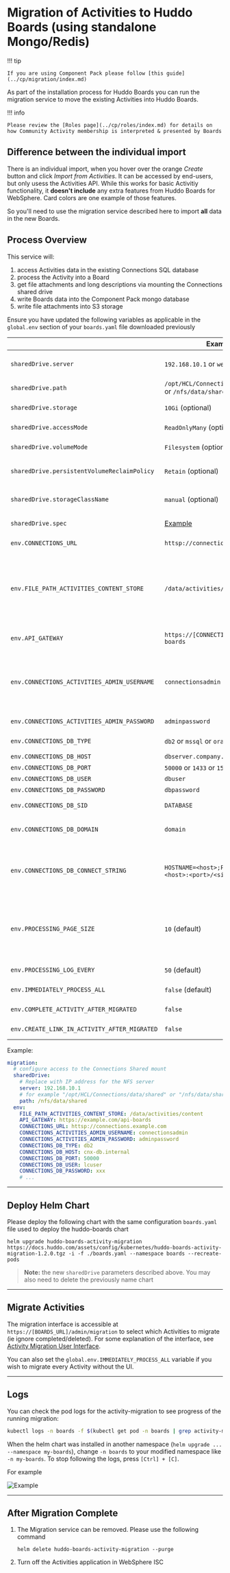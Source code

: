 # Migration of Activities to Huddo Boards (using standalone Mongo/Redis)

!!! tip

    If you are using Component Pack please follow [this guide](../cp/migration/index.md)

As part of the installation process for Huddo Boards you can run the migration service to move the existing Activities into Huddo Boards.

!!! info

    Please review the [Roles page](../cp/roles/index.md) for details on how Community Activity membership is interpreted & presented by Boards

## Difference between the individual import

There is an individual import, when you hover over the orange _Create_ button and click _Import from Activities_. It can be accessed by end-users, but only usess the Activities API. While this works for basic Activitiy functionality, it **doesn't include** any extra features from Huddo Boards for WebSphere. Card colors are one example of those features.

So you'll need to use the migration service described here to import **all** data in the new Boards.

## Process Overview

This service will:

1. access Activities data in the existing Connections SQL database
1. process the Activity into a Board
1. get file attachments and long descriptions via mounting the Connections shared drive
1. write Boards data into the Component Pack mongo database
1. write file attachments into S3 storage

Ensure you have updated the following variables as applicable in the `global.env` section of your `boards.yaml` file downloaded previously

|                                              | Example                                                  | Description                                                                                                                                                                                                               |
| -------------------------------------------- | -------------------------------------------------------- | ------------------------------------------------------------------------------------------------------------------------------------------------------------------------------------------------------------------------- |
| `sharedDrive.server`                         | `192.168.10.1` or `websphereNode1`                       | IP or Hostname of the server with the Connections shared drive mount                                                                                                                                                      |
| `sharedDrive.path`                           | `/opt/HCL/Connections/data/shared` or `/nfs/data/shared` | Path on the mount to the Connections shared drive                                                                                                                                                                         |
| `sharedDrive.storage`                        | `10Gi` (optional)                                        | The capacity of the PV and PVC                                                                                                                                                                                            |
| `sharedDrive.accessMode`                     | `ReadOnlyMany` (optional)                                | The accessMode of the PV and PVC                                                                                                                                                                                          |
| `sharedDrive.volumeMode`                     | `Filesystem` (optional)                                  | The volumeMode of the PV and PVC                                                                                                                                                                                          |
| `sharedDrive.persistentVolumeReclaimPolicy`  | `Retain` (optional)                                      | The persistentVolumeReclaimPolicy of the PV and PVC                                                                                                                                                                       |
| `sharedDrive.storageClassName`               | `manual` (optional)                                      | The storageClassName of the PV and PVC - useful for custom spec (e.g. hostPath)                                                                                                                                           |
| `sharedDrive.spec`                           | [Example](../cp/migration/index.md#custom-persistent-volume) | Using a fully custom spec - e.g. FlexVolume or hostPath                                                                                                                                                                   |
| `env.CONNECTIONS_URL`                        | `httsp://connections.example.com`                        | URL of your Connections environment                                                                                                                                                                                       |
| `env.FILE_PATH_ACTIVITIES_CONTENT_STORE`     | `/data/activities/content`                               | Path of the Activities content store relative to the Connections shared drive.</br>Must start with /data as the Connections shared drive is mounted at /data</br>Ensure you set the IP and path for the NFS volume mount. |
| `env.API_GATEWAY`                            | `https://[CONNECTIONS_URL]/api-boards`                   | URL of the Boards API.</br>Used by files attached to a board. URL.                                                                                                                                                        |
| `env.CONNECTIONS_ACTIVITIES_ADMIN_USERNAME`  | `connectionsadmin`                                       | Credentials for user with `admin` role </br>on the Activities application.</br>See `ISC` => `Applications` => </br>`Activities` => </br>`Security role to user mapping`                                                   |
| `env.CONNECTIONS_ACTIVITIES_ADMIN_PASSWORD`  | `adminpassword`                                          | Password for the Activities administrator                                                                                                                                                                                 |
| `env.CONNECTIONS_DB_TYPE`                    | `db2` or `mssql` or `oracle`                             | SQL database type hosting Activities.                                                                                                                                                                                     |
| `env.CONNECTIONS_DB_HOST`                    | `dbserver.company.com`                                   | SQL Server hostname                                                                                                                                                                                                       |
| `env.CONNECTIONS_DB_PORT`                    | `50000` or `1433` or `1531`                              | SQL Server connection port                                                                                                                                                                                                |
| `env.CONNECTIONS_DB_USER`                    | `dbuser`                                                 | SQL Server user name                                                                                                                                                                                                      |
| `env.CONNECTIONS_DB_PASSWORD`                | `dbpassword`                                             | SQL Server user password                                                                                                                                                                                                  |
| `env.CONNECTIONS_DB_SID`                     | `DATABASE`                                               | SQL Server SID</br>**Note: applicable to Oracle**                                                                                                                                                                         |
| `env.CONNECTIONS_DB_DOMAIN`                  | `domain`                                                 | SQL Server connection string</br>**Note: applicable to Microsoft SQL**                                                                                                                                                    |
| `env.CONNECTIONS_DB_CONNECT_STRING`          | `HOSTNAME=<host>;PROTOCOL=...` or `<host>:<port>/<sid>`  | SQL Server connection string</br>**Note: Optional</br>Default is built from other values.</br>Only applicable to DB2 and Oracle**                                                                                         |
| `env.PROCESSING_PAGE_SIZE`                   | `10` (default)                                           | Number of Activities to process </br>simultaneously. Value must not exceed </br>the connection pool size supported </br>by the SQL database                                                                               |
| `env.PROCESSING_LOG_EVERY`                   | `50` (default)                                           | The migration process logs every 50 Activities completed                                                                                                                                                                  |
| `env.IMMEDIATELY_PROCESS_ALL`                | `false` (default)                                        | Process ALL Activities on service startup.                                                                                                                                                                                |
| `env.COMPLETE_ACTIVITY_AFTER_MIGRATED`       | `false`                                                  | Mark the old Activity data as complete                                                                                                                                                                                    |
| `env.CREATE_LINK_IN_ACTIVITY_AFTER_MIGRATED` | `false`                                                  | Create link to new Board in old Activity                                                                                                                                                                                  |

Example:

```yaml
migration:
  # configure access to the Connections Shared mount
  sharedDrive:
    # Replace with IP address for the NFS server
    server: 192.168.10.1
    # for example "/opt/HCL/Connections/data/shared" or "/nfs/data/shared"
    path: /nfs/data/shared
  env:
    FILE_PATH_ACTIVITIES_CONTENT_STORE: /data/activities/content
    API_GATEWAY: https://example.com/api-boards
    CONNECTIONS_URL: httsp://connections.example.com
    CONNECTIONS_ACTIVITIES_ADMIN_USERNAME: connectionsadmin
    CONNECTIONS_ACTIVITIES_ADMIN_PASSWORD: adminpassword
    CONNECTIONS_DB_TYPE: db2
    CONNECTIONS_DB_HOST: cnx-db.internal
    CONNECTIONS_DB_PORT: 50000
    CONNECTIONS_DB_USER: lcuser
    CONNECTIONS_DB_PASSWORD: xxx
    # ...
```

---

## Deploy Helm Chart

Please deploy the following chart with the same configuration `boards.yaml` file used to deploy the huddo-boards chart

    helm upgrade huddo-boards-activity-migration https://docs.huddo.com/assets/config/kubernetes/huddo-boards-activity-migration-1.2.0.tgz -i -f ./boards.yaml --namespace boards --recreate-pods

> **Note:** the new `sharedDrive` parameters described above. You may also need to delete the previously name chart

---

## Migrate Activities

The migration interface is accessible at `https://[BOARDS_URL]/admin/migration` to select which Activities to migrate (ie ignore completed/deleted). For some explanation of the interface, see [Activity Migration User Interface](../cp/migration/interface.md).

You can also set the `global.env.IMMEDIATELY_PROCESS_ALL` variable if you wish to migrate every Activity without the UI.

---

## Logs

You can check the pod logs for the activity-migration to see progress of the running migration:

```bash
kubectl logs -n boards -f $(kubectl get pod -n boards | grep activity-migration | awk '{print $1}')
```

When the helm chart was installed in another namespace (`helm upgrade ... --namespace my-boards`), change `-n boards` to your modified namespace like `-n my-boards`. To stop following the logs, press `[Ctrl] + [C]`.

For example

![Example](../cp/migration/logs.png)

---

## After Migration Complete

1.  The Migration service can be removed. Please use the following command

        helm delete huddo-boards-activity-migration --purge

1.  Turn off the Activities application in WebSphere ISC
